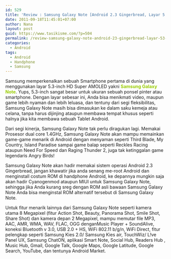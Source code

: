 ```yaml
---
id: 529
title: 'Review : Samsung Galaxy Note [Android 2.3 Gingerbread, Layar 5.3-inch HD Super AMOLED]'
date: 2011-09-18T11:45:01+07:00
author: Nana
layout: post
guid: https://www.tasikisme.com/?p=504
permalink: /review-samsung-galaxy-note-android-23-gingerbread-layar-53-inch-hd-super-amoled/
categories:
  - Android
tags:
  - Android
  - Handphone
  - Samsung
---
```

Samsung memperkenalkan sebuah Smartphone pertama di dunia yang menggunakan layar 5.3-inch HD Super AMOLED yakni **<span style="color: #99cc00;">Samsung Galaxy Note</span>**. Yups, 5.3-inch sangat besar untuk ukuran sebuah ponsel pinter atau smartphone. Dengan layar sebesar ini, Anda bisa menikmati video, maupun game lebih nyaman dan lebih leluasa, dan tentuny dari segi fleksibilitas, Samsung Galaxy Note masih bisa dimasukan ke dalam saku kemeja atau celana, tanpa harus dijinjing ataupun membawa tempat khusus seperti halnya jika kita membawa sebuah Tablet Android.

Dari segi kinerja, Samsung Galaxy Note tak perlu diragukan lagi. Memakai Prosesor dual core 1.4GHz, Samsung Galaxy Note akan mampu memainkan game-game menarik di Android dengan menyaman seperti Third Blade, My Country, Island Paradise sampai game balap seperti Reckles Racing ataupun Need For Speed dan Raging Thunder 2, juga tak ketinggalan game legendaris Angry Birds!

Samsung Galaxy Note akan hadir memakai sistem operasi Android 2.3 Gingerbread, jangan khawatir jika anda senang me-root Android dan menginstall costum ROM di handphone Android, ke depannya mungkin saja akan hadir Cyanogenmod ataupun MIUI untuk Samsung Galaxy Note, sehingga jika Anda kurang sreg dengan ROM asli bawaan Samsung Galaxy Note Anda bisa menginstal ROM alternatif tersebut di Samsung Galaxy Note.

Untuk fitur menarik lainnya dari Samsung Galaxy Note seperti kamera utama 8 Megapixel (fitur Action Shot, Beauty, Panorama Shot, Smile Shot, Share Shot) dan kamera depan 2 Megapixel, mampu memutar file MP3, AAC, AMR, WMA, WAV, FLAC, OGG denganMusic Player + SoundAlive, koneksi Bluetooth v 3.0, USB 2.0 + HS, WiFi 802.11 b/g/n, WiFi Direct, fitur pelengkap seperti Samsung Kies 2.0/ Samsung Kies air, TouchWiz/ L!ve Panel UX, Samsung ChatON, aplikasi Smart Note, Social Hub, Readers Hub , Music Hub, Gmail, Google Talk, Google Maps, Google Latitude, Google Search, YouTube, dan tentunya Android Market.